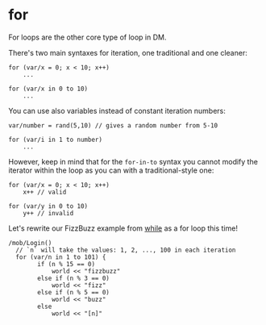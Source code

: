 # for

For loops are the other core type of loop in DM.

There's two main syntaxes for iteration, one traditional and one cleaner:

```dm
for (var/x = 0; x < 10; x++)
	...

for (var/x in 0 to 10)
	...
```

You can use also variables instead of constant iteration numbers:

```dm
var/number = rand(5,10) // gives a random number from 5-10

for (var/i in 1 to number)
	...
```

However, keep in mind that for the `for-in-to` syntax you cannot modify the iterator within the loop as you can with a traditional-style one:

```dm
for (var/x = 0; x < 10; x++)
	x++ // valid

for (var/y in 0 to 10)
	y++ // invalid
```

Let's rewrite our FizzBuzz example from [while](./while.md) as a for loop this time!

```dm
/mob/Login()
  // `n` will take the values: 1, 2, ..., 100 in each iteration
  for (var/n in 1 to 101) {
		if (n % 15 == 0)
			world << "fizzbuzz"
		else if (n % 3 == 0)
			world << "fizz"
		else if (n % 5 == 0)
			world << "buzz"
		else
			world << "[n]"
```
